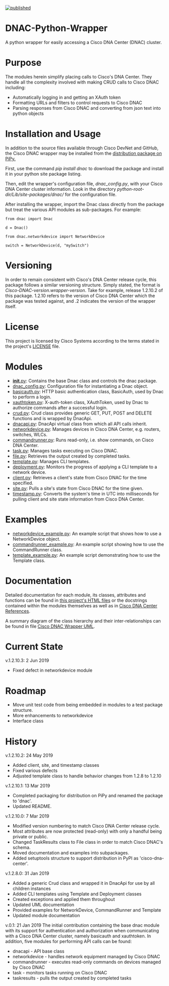[![published](https://static.production.devnetcloud.com/codeexchange/assets/images/devnet-published.svg)](https://developer.cisco.com/codeexchange/github/repo/rsayle/DNAC-Python-Wrapper)

# DNAC-Python-Wrapper
A python wrapper for easily accessing a Cisco DNA Center (DNAC) cluster.

# Purpose
The modules herein simplify placing calls to Cisco's DNA Center.  They handle all the complexity involved with making CRUD calls to Cisco DNAC including:
  - Automatically logging in and getting an XAuth token
  - Formatting URLs and filters to control requests to Cisco DNAC
  - Parsing responses from Cisco DNAC and converting from json text into python objects

# Installation and Usage
In addition to the source files available through Cisco DevNet and GitHub, the Cisco DNAC wrapper may be installed from the [distribution package on PiPy.](https://pypi.org/project/dnac/)

First, use the command _pip install dnac_ to download the package and install it in your python site package listing.

Then, edit the wrapper's configuration file, _dnac_config.py_, with your Cisco DNA Center cluster information.  Look in the directory _python-root-dir/Lib/site-packages/dnac/_ for the configuration file.

After installing the wrapper, import the Dnac class directly from the package but treat the various API modules as sub-packages.  For example:

    from dnac import Dnac
    
    d = Dnac()
    
    from dnac.networkdevice import NetworkDevice
    
    switch = NetworkDevice(d, "mySwitch")

# Versioning
In order to remain consistent with Cisco's DNA Center release cycle, this package follows a similar versioning structure.  Simply stated, the format is _Cisco-DNAC-version.wrapper-version_.  Take for example, release 1.2.10.2 of this package.  1.2.10 refers to the version of Cisco DNA Center which the package was tested against, and .2 indicates the version of the wrapper itself.

# License
This project is licensed by Cisco Systems according to the terms stated in the project's [LICENSE](https://github.com/rsayle/DNAC-Python-Wrapper/blob/1.2.10.2/LICENSE) file.

# Modules
- [__init__.py](https://github.com/rsayle/DNAC-Python-Wrapper/blob/1.2.10.3/dnac/__init__.py): Contains the base Dnac class and controls the dnac package.
- [dnac_config.py](https://github.com/rsayle/DNAC-Python-Wrapper/blob/1.2.10.3/dnac/dnacapi.py): Configuration file for instantiating a Dnac object.
- [basicauth.py](https://github.com/rsayle/DNAC-Python-Wrapper/blob/1.2.10.3/dnac/basicauth.py): HTTP basic authentication class, BasicAuth, used by Dnac to perform a login.
- [xauthtoken.py](https://github.com/rsayle/DNAC-Python-Wrapper/blob/1.2.10.3/dnac/xauthtoken.py): X-auth-token class, XAuthToken, used by Dnac to authorize commands after a successful login.
- [crud.py](https://github.com/rsayle/DNAC-Python-Wrapper/blob/1.2.10.3/dnac/crud.py): Crud class provides generic GET, PUT, POST and DELETE functions and is wrapped by DnacApi.
- [dnacapi.py](https://github.com/rsayle/DNAC-Python-Wrapper/blob/1.2.10.3/dnac/dnacapi.py): DnacApi virtual class from which all API calls inherit.
- [networkdevice.py](https://github.com/rsayle/DNAC-Python-Wrapper/blob/1.2.10.3/dnac/networkdevice.py): Manages devices in Cisco DNA Center, e.g. routers, switches, WLCs.
- [commandrunner.py](https://github.com/rsayle/DNAC-Python-Wrapper/blob/1.2.10.3/dnac/commandrunner.py): Runs read-only, i.e. show commands, on Cisco DNA Center.
- [task.py](https://github.com/rsayle/DNAC-Python-Wrapper/blob/1.2.10.3/dnac/task.py): Manages tasks executing on Cisco DNAC.
- [file.py](https://github.com/rsayle/DNAC-Python-Wrapper/blob/1.2.10.3/dnac/file.py): Retrieves the output created by completed tasks.
- [template.py](https://github.com/rsayle/DNAC-Python-Wrapper/blob/1.2.10.3/dnac/template.py): Manages CLI templates.
- [deployment.py](https://github.com/rsayle/DNAC-Python-Wrapper/blob/1.2.10.3/dnac/deployment.py): Monitors the progress of applying a CLI template to a network device.
- [client.py](https://github.com/rsayle/DNAC-Python-Wrapper/blob/1.2.10.3/dnac/client.py): Retrieves a client's state from Cisco DNAC for the time specified.
- [site.py](https://github.com/rsayle/DNAC-Python-Wrapper/blob/1.2.10.3/dnac/site.py): Pulls a site's state from Cisco DNAC for the time given.
- [timestamp.py](https://github.com/rsayle/DNAC-Python-Wrapper/blob/1.2.10.3/dnac/timestamp.py): Converts the system's time in UTC into milliseconds for pulling client and site state information from Cisco DNA Center.


# Examples
- [networkdevice_example.py](https://github.com/rsayle/DNAC-Python-Wrapper/blob/1.2.10.3/examples/networkdevice_example.py): An example script that shows how to use a NetworkDevice object.
- [commandrunner_example.py](https://github.com/rsayle/DNAC-Python-Wrapper/blob/1.2.10.3/examples/commandrunner_example.py): An example script showing how to use the CommandRunner class.
- [template_example.py](https://github.com/rsayle/DNAC-Python-Wrapper/blob/1.2.10.3/examples/template_example.py): An example script demonstrating how to use the Template class.

# Documentation
Detailed documentation for each module, its classes, attributes and functions can be found in [this project's HTML files](https://github.com/rsayle/DNAC-Python-Wrapper/tree/1.2.10.3/docs) or the docstrings contained within the modules themselves as well as in [Cisco DNA Center References](https://developer.cisco.com/docs/dna-center/#!cisco-dna-center-platform-overview/cisco-dna-center-platform-overview).

A summary diagram of the class hierarchy and their inter-relationships can be found in file [Cisco DNAC Wrapper UML](https://github.com/rsayle/DNAC-Python-Wrapper/blob/1.2.10.3/docs/Cisco%20DNAC%20Wrapper%20UML.pdf).

# Current State
v.1.2.10.3: 2 Jun 2019
- Fixed defect in networkdevice module

# Roadmap
- Move unit test code from being embedded in modules to a test package structure.
- More enhancements to networkdevice
- Interface class

# History
v.1.2.10.2: 24 May 2019
- Added client, site, and timestamp classes
- Fixed various defects
- Adjusted template class to handle behavior changes from 1.2.8 to 1.2.10

v.1.2.10.1: 13 Mar 2019
- Completed packaging for distribution on PiPy and renamed the package to 'dnac'.
- Updated README.

v.1.2.10.0: 7 Mar 2019
- Modified version numbering to match Cisco DNA Center release cycle.
- Most attributes are now protected (read-only) with only a handful being private or public.
- Changed TaskResults class to File class in order to match Cisco DNAC's schema.
- Moved documentation and examples into subpackages.
- Added setuptools structure to support distribution in PyPI as 'cisco-dna-center'.

v.1.2.8.0: 31 Jan 2019
- Added a generic Crud class and wrapped it in DnacApi for use by all children instances
- Added CLI templates using Template and Deployment classes
- Created exceptions and applied them throughout
- Updated UML documentation
- Provided examples for NetworkDevice, CommandRunner and Template
- Updated module documentation

v.0.1: 21 Jan 2019
The initial contribution containing the base dnac module with its support for authentication and authorization when communicating with a Cisco DNA Center cluster, namely basicauth and xauthtoken.  In addition, five modules for performing API calls can be found:
- dnacapi - API base class
- networkdevice - handles network equipment managed by Cisco DNAC
- commandrunner - executes read-only commands on devices managed by Cisco DNAC
- task - monitors tasks running on Cisco DNAC
- taskresults - pulls the output created by completed tasks
